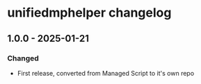 # unifiedmphelper changelog

## 1.0.0 - 2025-01-21

### Changed

- First release, converted from Managed Script to it's own repo